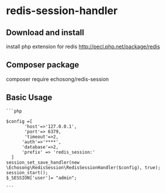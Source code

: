 # redis-session-handler


## Download and install

  install php  extension for redis  http://pecl.php.net/package/redis
  
## Composer package

  composer require echosong/redis-session
 
## Basic Usage
    ```php

    $config =[
           'host'=>'127.0.0.1',
           'port'=> 6379,
           'timeout'=>2,
          'auth'=>'****',
          'database'=>2,
          'prefix' => 'redis_session:'
      ]
    session_set_save_handler(new \Echosong\RedisSession\RedisSessionHandler($config), true);
    session_start();
    $_SESSION['user']= "admin";
    
    ```

